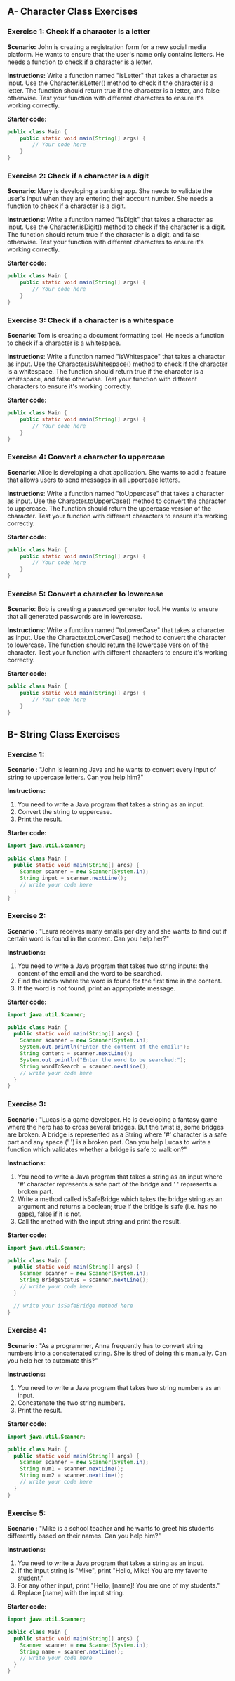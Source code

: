 ## A- Character Class Exercises 

### Exercise 1: Check if a character is a letter
**Scenario:** John is creating a registration form for a new social media platform. He wants to ensure that the user's name only contains letters. He needs a function to check if a character is a letter.

**Instructions:** Write a function named "isLetter" that takes a character as input. Use the Character.isLetter() method to check if the character is a letter. The function should return true if the character is a letter, and false otherwise. Test your function with different characters to ensure it's working correctly.

**Starter code:**
```java
public class Main {
    public static void main(String[] args) {
        // Your code here
    }
}
```

### Exercise 2: Check if a character is a digit
**Scenario**: Mary is developing a banking app. She needs to validate the user's input when they are entering their account number. She needs a function to check if a character is a digit.

**Instructions**: Write a function named "isDigit" that takes a character as input. Use the Character.isDigit() method to check if the character is a digit. The function should return true if the character is a digit, and false otherwise. Test your function with different characters to ensure it's working correctly.

**Starter code:**
```java
public class Main {
    public static void main(String[] args) {
        // Your code here
    }
}
```

### Exercise 3: Check if a character is a whitespace
**Scenario**: Tom is creating a document formatting tool. He needs a function to check if a character is a whitespace.

**Instructions**: Write a function named "isWhitespace" that takes a character as input. Use the Character.isWhitespace() method to check if the character is a whitespace. The function should return true if the character is a whitespace, and false otherwise. Test your function with different characters to ensure it's working correctly.

**Starter code:**
```java
public class Main {
    public static void main(String[] args) {
        // Your code here
    }
}
```

### Exercise 4: Convert a character to uppercase
**Scenario**: Alice is developing a chat application. She wants to add a feature that allows users to send messages in all uppercase letters.

**Instructions**: Write a function named "toUppercase" that takes a character as input. Use the Character.toUpperCase() method to convert the character to uppercase. The function should return the uppercase version of the character. Test your function with different characters to ensure it's working correctly.

**Starter code:**
```java
public class Main {
    public static void main(String[] args) {
        // Your code here
    }
}
```

### Exercise 5: Convert a character to lowercase
**Scenario**: Bob is creating a password generator tool. He wants to ensure that all generated passwords are in lowercase.

**Instructions**: Write a function named "toLowerCase" that takes a character as input. Use the Character.toLowerCase() method to convert the character to lowercase. The function should return the lowercase version of the character. Test your function with different characters to ensure it's working correctly.

**Starter code:**
```java
public class Main {
    public static void main(String[] args) {
        // Your code here
    }
}
```


## B- String Class Exercises 

### Exercise 1:
**Scenario :** 
"John is learning Java and he wants to convert every input of string to uppercase letters. Can you help him?"

**Instructions:**
1. You need to write a Java program that takes a string as an input.
2. Convert the string to uppercase.
3. Print the result.

**Starter code:**
```java
import java.util.Scanner;

public class Main {
  public static void main(String[] args) {
    Scanner scanner = new Scanner(System.in);
    String input = scanner.nextLine();
    // write your code here
  }
}
```


### Exercise 2:
**Scenario :** 
"Laura receives many emails per day and she wants to find out if certain word is found in the content. Can you help her?"

**Instructions:**
1. You need to write a Java program that takes two string inputs: the content of the email and the word to be searched.
2. Find the index where the word is found for the first time in the content.
3. If the word is not found, print an appropriate message.

**Starter code:**
```java
import java.util.Scanner;

public class Main {
  public static void main(String[] args) {
    Scanner scanner = new Scanner(System.in);
    System.out.println("Enter the content of the email:");
    String content = scanner.nextLine();
    System.out.println("Enter the word to be searched:");
    String wordToSearch = scanner.nextLine();
    // write your code here
  }
}
```

### Exercise 3:
**Scenario :** 
"Lucas is a game developer. He is developing a fantasy game where the hero has to cross several bridges. But the twist is, some bridges are broken. A bridge is represented as a String where '#' character is a safe part and any space (' ') is a broken part. Can you help Lucas to write a function which validates whether a bridge is safe to walk on?"

**Instructions:**
1. You need to write a Java program that takes a string as an input where '#' character represents a safe part of the bridge and ' ' represents a broken part.
2. Write a method called isSafeBridge which takes the bridge string as an argument and returns a boolean; true if the bridge is safe (i.e. has no gaps), false if it is not.
3. Call the method with the input string and print the result.

**Starter code:**
```java
import java.util.Scanner;

public class Main {
  public static void main(String[] args) {
    Scanner scanner = new Scanner(System.in);
    String BridgeStatus = scanner.nextLine();
    // write your code here
  }

  // write your isSafeBridge method here
}
```

### Exercise 4:
**Scenario :** 
"As a programmer, Anna frequently has to convert string numbers into a concatenated string. She is tired of doing this manually. Can you help her to automate this?"

**Instructions:**
1. You need to write a Java program that takes two string numbers as an input.
2. Concatenate the two string numbers.
3. Print the result.

**Starter code:**
```java
import java.util.Scanner;

public class Main {
  public static void main(String[] args) {
    Scanner scanner = new Scanner(System.in);
    String num1 = scanner.nextLine();
    String num2 = scanner.nextLine();
    // write your code here
  }
}
```

### Exercise 5:
**Scenario :** 
"Mike is a school teacher and he wants to greet his students differently based on their names. Can you help him?"

**Instructions:**
1. You need to write a Java program that takes a string as an input.
2. If the input string is "Mike", print "Hello, Mike! You are my favorite student."
3. For any other input, print "Hello, [name]! You are one of my students."
4. Replace [name] with the input string.

**Starter code:**
```java
import java.util.Scanner;

public class Main {
  public static void main(String[] args) {
    Scanner scanner = new Scanner(System.in);
    String name = scanner.nextLine();
    // write your code here
  }
}
```
